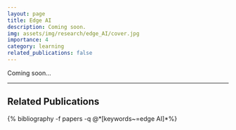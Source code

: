 ```yaml
---
layout: page
title: Edge AI
description: Coming soon.
img: assets/img/research/edge_AI/cover.jpg
importance: 4
category: learning
related_publications: false
---
```



Coming soon...


---
<h2>Related Publications</h2>
<div class="publications">
  {% bibliography -f papers -q @*[keywords~=edge AI]*%}
</div>
